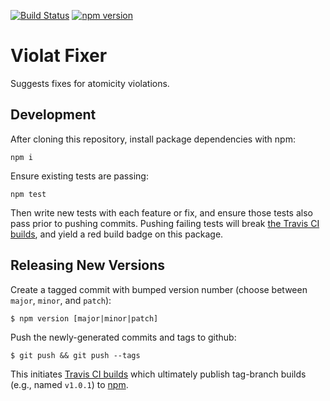 [![Build Status](https://travis-ci.org/LIAFA/violat-fixer.svg?branch=master)](https://travis-ci.org/LIAFA/violat-fixer)
[![npm version](https://badge.fury.io/js/violat-fixer.svg)](https://badge.fury.io/js/violat-fixer)

# Violat Fixer

Suggests fixes for atomicity violations.

## Development

After cloning this repository, install package dependencies with npm:

```console
npm i
```

Ensure existing tests are passing:

```console
npm test
```

Then write new tests with each feature or fix, and ensure those tests also pass prior to pushing commits. Pushing failing tests will break [the Travis CI builds](https://travis-ci.org/github/LIAFA/violat-fixer), and yield a red build badge on this package.

## Releasing New Versions

Create a tagged commit with bumped version number (choose between `major`, `minor`, and `patch`):

```console
$ npm version [major|minor|patch]
```

Push the newly-generated commits and tags to github:

```console
$ git push && git push --tags
```

This initiates [Travis CI builds](https://travis-ci.org/github/LIAFA/violat-fixer) which ultimately publish tag-branch builds (e.g., named `v1.0.1`) to [npm](https://www.npmjs.com/package/violat-fixer).
